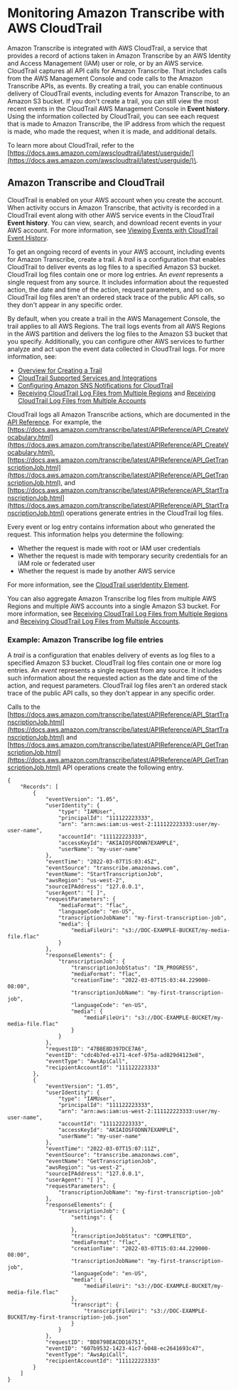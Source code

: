 # Monitoring Amazon Transcribe with AWS CloudTrail<a name="monitoring-transcribe-cloud-trail"></a>

Amazon Transcribe is integrated with AWS CloudTrail, a service that provides a record of actions taken in Amazon Transcribe by an AWS Identity and Access Management \(IAM\) user or role, or by an AWS service\. CloudTrail captures all API calls for Amazon Transcribe\. That includes calls from the AWS Management Console and code calls to the Amazon Transcribe APIs, as events\. By creating a trail, you can enable continuous delivery of CloudTrail events, including events for Amazon Transcribe, to an Amazon S3 bucket\. If you don't create a trail, you can still view the most recent events in the CloudTrail AWS Management Console in **Event history**\. Using the information collected by CloudTrail, you can see each request that is made to Amazon Transcribe, the IP address from which the request is made, who made the request, when it is made, and additional details\.

To learn more about CloudTrail, refer to the [https://docs.aws.amazon.com/awscloudtrail/latest/userguide/](https://docs.aws.amazon.com/awscloudtrail/latest/userguide/)\.

## Amazon Transcribe and CloudTrail<a name="transcribe-info-in-cloudtrail"></a>

CloudTrail is enabled on your AWS account when you create the account\. When activity occurs in Amazon Transcribe, that activity is recorded in a CloudTrail event along with other AWS service events in the CloudTrail **Event history**\. You can view, search, and download recent events in your AWS account\. For more information, see [Viewing Events with CloudTrail Event History](https://docs.aws.amazon.com/awscloudtrail/latest/userguide/view-cloudtrail-events.html)\.

To get an ongoing record of events in your AWS account, including events for Amazon Transcribe, create a trail\. A *trail* is a configuration that enables CloudTrail to deliver events as log files to a specified Amazon S3 bucket\. CloudTrail log files contain one or more log entries\. An *event* represents a single request from any source\. It includes information about the requested action, the date and time of the action, request parameters, and so on\. CloudTrail log files aren't an ordered stack trace of the public API calls, so they don't appear in any specific order\.

By default, when you create a trail in the AWS Management Console, the trail applies to all AWS Regions\. The trail logs events from all AWS Regions in the AWS partition and delivers the log files to the Amazon S3 bucket that you specify\. Additionally, you can configure other AWS services to further analyze and act upon the event data collected in CloudTrail logs\. For more information, see:
+ [Overview for Creating a Trail](https://docs.aws.amazon.com/awscloudtrail/latest/userguide/cloudtrail-create-and-update-a-trail.html)
+ [CloudTrail Supported Services and Integrations](https://docs.aws.amazon.com/awscloudtrail/latest/userguide/cloudtrail-aws-service-specific-topics.html#cloudtrail-aws-service-specific-topics-integrations)
+ [Configuring Amazon SNS Notifications for CloudTrail](https://docs.aws.amazon.com/awscloudtrail/latest/userguide/getting_notifications_top_level.html)
+ [Receiving CloudTrail Log Files from Multiple Regions](https://docs.aws.amazon.com/awscloudtrail/latest/userguide/receive-cloudtrail-log-files-from-multiple-regions.html) and [Receiving CloudTrail Log Files from Multiple Accounts](https://docs.aws.amazon.com/awscloudtrail/latest/userguide/cloudtrail-receive-logs-from-multiple-accounts.html)

CloudTrail logs all Amazon Transcribe actions, which are documented in the [API Reference](https://docs.aws.amazon.com/transcribe/latest/APIReference/API_Reference.html)\. For example, the [https://docs.aws.amazon.com/transcribe/latest/APIReference/API_CreateVocabulary.html](https://docs.aws.amazon.com/transcribe/latest/APIReference/API_CreateVocabulary.html), [https://docs.aws.amazon.com/transcribe/latest/APIReference/API_GetTranscriptionJob.html](https://docs.aws.amazon.com/transcribe/latest/APIReference/API_GetTranscriptionJob.html), and [https://docs.aws.amazon.com/transcribe/latest/APIReference/API_StartTranscriptionJob.html](https://docs.aws.amazon.com/transcribe/latest/APIReference/API_StartTranscriptionJob.html) operations generate entries in the CloudTrail log files\.

Every event or log entry contains information about who generated the request\. This information helps you determine the following:
+ Whether the request is made with root or IAM user credentials
+ Whether the request is made with temporary security credentials for an IAM role or federated user
+ Whether the request is made by another AWS service

For more information, see the [CloudTrail userIdentity Element](https://docs.aws.amazon.com/awscloudtrail/latest/userguide/cloudtrail-event-reference-user-identity.html)\.

You can also aggregate Amazon Transcribe log files from multiple AWS Regions and multiple AWS accounts into a single Amazon S3 bucket\. For more information, see [Receiving CloudTrail Log Files from Multiple Regions](https://docs.aws.amazon.com/awscloudtrail/latest/userguide/receive-cloudtrail-log-files-from-multiple-regions.html) and [Receiving CloudTrail Log Files from Multiple Accounts](https://docs.aws.amazon.com/awscloudtrail/latest/userguide/cloudtrail-receive-logs-from-multiple-accounts.html)\. 

### Example: Amazon Transcribe log file entries<a name="cloud-trail-log-entry"></a>

A *trail* is a configuration that enables delivery of events as log files to a specified Amazon S3 bucket\. CloudTrail log files contain one or more log entries\. An *event* represents a single request from any source\. It includes such information about the requested action as the date and time of the action, and request parameters\. CloudTrail log files aren't an ordered stack trace of the public API calls, so they don't appear in any specific order\. 

Calls to the [https://docs.aws.amazon.com/transcribe/latest/APIReference/API_StartTranscriptionJob.html](https://docs.aws.amazon.com/transcribe/latest/APIReference/API_StartTranscriptionJob.html) and [https://docs.aws.amazon.com/transcribe/latest/APIReference/API_GetTranscriptionJob.html](https://docs.aws.amazon.com/transcribe/latest/APIReference/API_GetTranscriptionJob.html) API operations create the following entry\.

```
{
    "Records": [
        {
            "eventVersion": "1.05",
            "userIdentity": {
                "type": "IAMUser",
                "principalId": "111122223333",
                "arn": "arn:aws:iam:us-west-2:111122223333:user/my-user-name",
                "accountId": "111122223333",
                "accessKeyId": "AKIAIOSFODNN7EXAMPLE",
                "userName": "my-user-name"
            },
            "eventTime": "2022-03-07T15:03:45Z",
            "eventSource": "transcribe.amazonaws.com",
            "eventName": "StartTranscriptionJob",
            "awsRegion": "us-west-2",
            "sourceIPAddress": "127.0.0.1",
            "userAgent": "[ ]",
            "requestParameters": {
                "mediaFormat": "flac",
                "languageCode": "en-US",
                "transcriptionJobName": "my-first-transcription-job",
                "media": {
                    "mediaFileUri": "s3://DOC-EXAMPLE-BUCKET/my-media-file.flac"
                }
            },
            "responseElements": {
                "transcriptionJob": {
                    "transcriptionJobStatus": "IN_PROGRESS",
                    "mediaFormat": "flac",
                    "creationTime": "2022-03-07T15:03:44.229000-08:00",
                    "transcriptionJobName": "my-first-transcription-job",
                    "languageCode": "en-US",
                    "media": {
                        "mediaFileUri": "s3://DOC-EXAMPLE-BUCKET/my-media-file.flac"
                    }
                }
            },
            "requestID": "47B8E8D397DCE7A6",
            "eventID": "cdc4b7ed-e171-4cef-975a-ad829d4123e8",
            "eventType": "AwsApiCall",
            "recipientAccountId": "111122223333"
        },
        {
            "eventVersion": "1.05",
            "userIdentity": {
                "type": "IAMUser",
                "principalId": "111122223333",
                "arn": "arn:aws:iam:us-west-2:111122223333:user/my-user-name",
                "accountId": "111122223333",
                "accessKeyId": "AKIAIOSFODNN7EXAMPLE",
                "userName": "my-user-name"
            },
            "eventTime": "2022-03-07T15:07:11Z",
            "eventSource": "transcribe.amazonaws.com",
            "eventName": "GetTranscriptionJob",
            "awsRegion": "us-west-2",
            "sourceIPAddress": "127.0.0.1",
            "userAgent": "[ ]",
            "requestParameters": {
                "transcriptionJobName": "my-first-transcription-job"
            },
            "responseElements": {
                "transcriptionJob": {
                    "settings": {
                        
                    },
                    "transcriptionJobStatus": "COMPLETED",
                    "mediaFormat": "flac",
                    "creationTime": "2022-03-07T15:03:44.229000-08:00",
                    "transcriptionJobName": "my-first-transcription-job",
                    "languageCode": "en-US",
                    "media": {
                        "mediaFileUri": "s3://DOC-EXAMPLE-BUCKET/my-media-file.flac"
                    },
                    "transcript": {
                        "transcriptFileUri": "s3://DOC-EXAMPLE-BUCKET/my-first-transcription-job.json"
                    }
                }
            },
            "requestID": "BD8798EACDD16751",
            "eventID": "607b9532-1423-41c7-b048-ec2641693c47",
            "eventType": "AwsApiCall",
            "recipientAccountId": "111122223333"
        }        
    ]
}
```